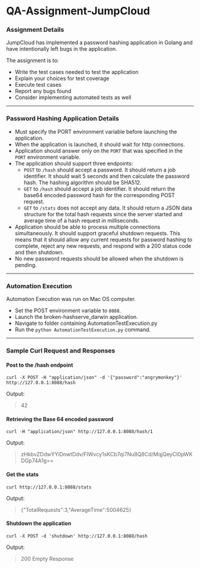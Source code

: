 # QA-Assignment-JumpCloud

### Assignment Details

JumpCloud has implemented a password hashing application in Golang and have intentionally left bugs in the application.  

The assignment is to:
* Write the test cases needed to test the application
* Explain your choices for test coverage
* Execute test cases
* Report any bugs found
* Consider implementing automated tests as well

---

### Password Hashing Application Details

* Must specify the PORT environment variable before launching the application.
* When the application is launched, it should wait for http connections.
* Application should answer only on the `PORT` that was specified in the `PORT` environment variable.
* The application should support three endpoints:
    * `POST` to `/hash` should accept a password.  It should return a job identifier.  It should wait 5 seconds and then calculate the password hash.  The hashing algorithm should be SHA512.
    * `GET` to `/hash` should accept a job identifier.  It should return the base64 encoded password hash for the corresponding POST request.
    * `GET` to `/stats` does not accept any data.  It should return a JSON data structure for the total hash requests since the server started and average time of a hash request in milliseconds.
* Application should be able to process multiple connections simultaneously.  It should support graceful shutdown requests.  This means that it should allow any current requests for password hashing to complete, reject any new requests, and respond with a 200 status code and then shutdown.
* No new password requests should be allowed when the shutdown is pending.

---

### Automation Execution

Automation Execution was run on Mac OS computer.

* Set the POST environment variable to `8088`.
* Launch the broken-hashserve_darwin application.
* Navigate to folder containing AutomationTestExecution.py
* Run the `python AutomationTestExecution.py` command.

---

### Sample Curl Request and Responses

#### Post to the /hash endpoint
```
curl -X POST -H "application/json" -d '{"password":"angrymonkey"}' http://127.0.0.1:8088/hash
```
Output:
> 42


#### Retrieving the Base 64 encoded password
```
curl -H "application/json" http://127.0.0.1:8088/hash/1
```
Output:
> zHkbvZDdwYYiDnwtDdv/FIWvcy1sKCb7qi7Nu8Q8Cd/MqjQeyCI0pWKDGp74A1g== 


#### Get the stats
```
curl http://127.0.0.1:8088/stats
```
Output:
> {"TotalRequests":3,"AverageTime":5004625} 


#### Shutdown the application
```
curl -X POST -d 'shutdown' http://127.0.0.1:8088/hash
```
Output:
> 200 Empty Response 



